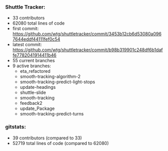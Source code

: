 ### Shuttle Tracker:

 * 33 contributors
 * 62080 total lines of code
 * first commit: https://github.com/wtg/shuttletracker/commit/3453b12cb6d53080a0967644eddf44111fef0c54
 * latest commit: https://github.com/wtg/shuttletracker/commit/b98b319901c248df6b1daffe7782041914411b46
 * 55 current branches
 * 9 active branches:
      * eta_refactored
      * smooth-tracking-algorithm-2
      * smooth-tracking-predict-light-stops
      * update-headings
      * shuttle-slide
      * smooth-tracking
      * feedback2
      * update_Package
      * smooth-tracking-predict-turns

### gitstats:
 * 39 contributors (compared to 33)
 * 52719 total lines of code (compared to 62080)
